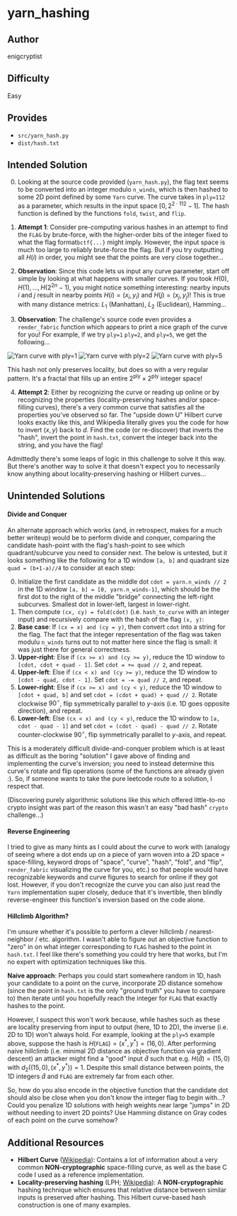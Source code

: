 # yarn_hashing

## Author
enigcryptist

## Difficulty
Easy

## Provides
- `src/yarn_hash.py`
- `dist/hash.txt`

## Intended Solution

0. Looking at the source code provided (`yarn_hash.py`), the flag text seems to be converted into an integer modulo `n_winds`, which is then hashed to some 2D point defined by some `Yarn` curve. The curve takes in `ply=112` as a parameter, which results in the input space $[0, 2^{2 \cdot 112}-1]$. The hash function is defined by the functions `fold`, `twist`, and `flip`.

1. **Attempt 1**: Consider pre-computing various hashes in an attempt to find the `FLAG` by brute-force, with the higher-order bits of the integer fixed to what the flag format`bctf{...}` might imply. However, the input space is much too large to reliably brute-force the flag. But if you try outputting all $H(i)$ in order, you might see that the points are very close together...

2. **Observation**: Since this code lets us input any curve parameter, start off simple by looking at what happens with smaller curves. If you took $H(0), H(1), \ldots, H(2^{2n}-1)$, you might notice something interesting: nearby inputs $i$ and $j$ result in nearby points $H(i) = (x_i, y_i)$ and $H(j) = (x_j, y_j)$! This is true with many distance metrics: $L_1$ (Manhattan), $L_2$ (Euclidean), Hamming...

3. **Observation**: The challenge's source code even provides a `render_fabric` function which appears to print a nice graph of the curve for you! For example, if we try `ply=1` `ply=2`, and `ply=5`, we get the following...

![`Yarn` curve with ply=1](fabric-ply1.png)
![`Yarn` curve with ply=2](fabric-ply2.png)
![`Yarn` curve with ply=5](fabric-ply5.png)

This hash not only preserves locality, but does so with a very regular pattern. It's a fractal that fills up an entire $2^{\textsf{ply}} \times 2^{\textsf{ply}}$ integer space!

4. **Attempt 2**: Either by recognizing the curve or reading up online or by recognizing the properties (locality-preserving hashes and/or space-filling curves), there's a very common curve that satisfies all the properties you've observed so far. The "upside down U" Hilbert curve looks exactly like this, and Wikipedia literally gives you the code for how to invert $(x,y)$ back to $d$. Find the code (or re-discover) that inverts the "hash", invert the point in `hash.txt`, convert the integer back into the string, and you have the flag!

Admittedly there's some leaps of logic in this challenge to solve it this way. But there's another way to solve it that doesn't expect you to necessarily know anything about locality-preserving hashing or Hilbert curves...

## Unintended Solutions

#### Divide and Conquer

An alternate approach which works (and, in retrospect, makes for a much better writeup) would be to perform divide and conquer, comparing the candidate hash-point with the flag's hash-point to see which quadrant/subcurve you need to consider next. The below is untested, but it looks something like the following for a 1D window `[a, b]` and quadrant size `quad = (b+1-a)//4` to consider at each step:

0. Initialize the first candidate as the middle dot `cdot = yarn.n_winds // 2` in the 1D window `[a, b] = [0, yarn.n_winds-1]`, which should be the first dot to the right of the middle "bridge" connecting the left-right subcurves. Smallest dot in lower-left, largest in lower-right.
1. Then compute `(cx, cy) = fold(cdot)` (i.e. `hash_to_curve` with an integer input) and recursively compare with the hash of the flag `(x, y)`:
2. **Base case**: If `(cx = x) and (cy = y)`, then convert `cdot` into a string for the flag. The fact that the integer representation of the flag was taken modulu `n_winds` turns out to not matter here since the flag is small: it was just there for general correctness.
3. **Upper-right**: Else if `(cx >= x) and (cy >= y)`,  reduce the 1D window to `[cdot, cdot + quad - 1]`. Set `cdot = += quad // 2`, and repeat.
4. **Upper-left**: Else if `(cx < x) and (cy >= y)`,  reduce the 1D window to `[cdot - quad, cdot - 1]`. Set `cdot = -= quad // 2`, and repeat.
5. **Lower-right**: Else if `(cx >= x) and (cy < y)`, reduce the 1D window to `[cdot + quad, b]` and set `cdot = (cdot + quad) + quad // 2`. Rotate clockwise $90^\circ$, flip symmetrically parallel to $y$-axis (i.e. 1D goes opposite direction), and repeat.
6. **Lower-left**: Else `(cx < x) and (cy < y)`, reduce the 1D window to `[a, cdot - quad - 1]` and set `cdot = (cdot - quad) - quad // 2`. Rotate counter-clockwise $90^\circ$, flip symmetrically parallel to $y$-axis, and repeat.

This is a moderately difficult divide-and-conquer problem which is at least as difficult as the boring "solution" I gave above of finding and implementing the curve's inversion; you need to instead determine this curve's rotate and flip operations (some of the functions are already given :). So, if someone wants to take the pure leetcode route to a solution, I respect that.

(Discovering purely algorithmic solutions like this which offered little-to-no crypto insight was part of the reason this wasn't an easy "bad hash" `crypto` challenge...)

#### Reverse Engineering

I tried to give as many hints as I could about the curve to work with (analogy of seeing where a dot ends up on a piece of yarn woven into a 2D space = space-filling, keyword drops of "space", "curve", "hash", "fold", and "flip", `render_fabric` visualizing the curve for you, etc.) so that people would have recognizable keywords and curve figures to search for online if they got lost. However, if you don't recognize the curve you can also just read the `Yarn` implementation super closely, deduce that it's invertible, then blindly reverse-engineer this function's inversion based on the code alone.

#### Hillclimb Algorithm?

I'm unsure whether it's possible to perform a clever hillclimb / nearest-neighbor / etc. algorithm. I wasn't able to figure out an objective function to "zero" in on what integer corresponding to `FLAG` hashed to the point in `hash.txt`. I feel like there's something you could try here that works, but I'm no expert with optimization techniques like this.

**Naive approach**: Perhaps you could start somewhere random in 1D, hash your candidate to a point on the curve, incorporate 2D distance somehow (since the point in `hash.txt` is the only "ground truth" you have to compare to) then iterate until you hopefully reach the integer for `FLAG` that exactly hashes to the point.

However, I suspect this won't work because, while hashes such as these are locality preserving from input to output (here, 1D to 2D), the inverse (i.e. 2D to 1D) won't always hold. For example, looking at the `ply=5` example above, suppose the hash is $H(\texttt{FLAG}) = (x^\ast, y^\ast) = (16, 0)$. After performing naive hillclimb (i.e. minimal 2D distance as objective function via gradient descent) an attacker might find a "good" input $\hat{d}$ such that e.g. $H(\hat{d}) = (15, 0)$ with $d_2((15, 0), (x^\ast, y^\ast)) = 1$. Despite this small distance between points, the 1D integers $\hat{d}$ and $\texttt{FLAG}$ are extremely far from each other. 

So, how do you also encode in the objective function that the candidate dot should also be close when you don't know the integer flag to begin with...? Could you penalize 1D solutions with heigh weights near large "jumps" in 2D without needing to invert 2D points? Use Hamming distance on Gray codes of each point on the curve somehow?

## Additional Resources
- **Hilbert Curve** ([Wikipedia](https://en.wikipedia.org/wiki/Hilbert_curve)): Contains a lot of information about a very common **NON-cryptographic** space-filling curve, as well as the base C code I used as a reference implementation.
- **Locality-preserving hashing** (LPH; [Wikipedia](https://en.wikipedia.org/wiki/Locality-sensitive_hashing#Locality-preserving_hashing)): A **NON-cryptographic** hashing technique which ensures that relative distance between similar inputs is preserved after hashing. This Hilbert curve-based hash construction is one of many examples.
